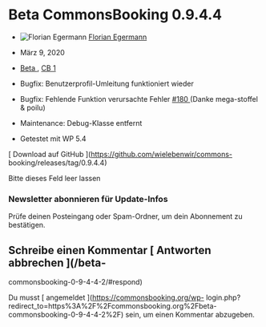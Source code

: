 #  Beta CommonsBooking 0.9.4.4

  * ![Florian Egermann](https://secure.gravatar.com/avatar/5567fe82f6b8826cc61f2bbde2bc9f2b?s=20&d=mm&r=g) [ Florian Egermann ](https://commonsbooking.org/author/florian/ "Beiträge von Florian Egermann")
  * März 9, 2020 
  * [ Beta ](https://commonsbooking.org/category/beta/) , [ CB 1 ](https://commonsbooking.org/category/cb-1/)

  * Bugfix: Benutzerprofil-Umleitung funktioniert wieder 
  * Bugfix: Fehlende Funktion verursachte Fehler [ #180 ](https://github.com/wielebenwir/commons-booking/issues/180) (Danke mega-stoffel & poilu) 
  * Maintenance: Debug-Klasse entfernt 
  * Getestet mit WP 5.4 

[ Download auf GitHub ](https://github.com/wielebenwir/commons-
booking/releases/tag/0.9.4.4)

Bitte dieses Feld leer lassen

###  Newsletter abonnieren für Update-Infos

Prüfe deinen Posteingang oder Spam-Ordner, um dein Abonnement zu bestätigen.

##  Schreibe einen Kommentar  [ Antworten abbrechen ](/beta-
commonsbooking-0-9-4-4-2/#respond)

Du musst [ angemeldet ](https://commonsbooking.org/wp-
login.php?redirect_to=https%3A%2F%2Fcommonsbooking.org%2Fbeta-
commonsbooking-0-9-4-4-2%2F) sein, um einen Kommentar abzugeben.

